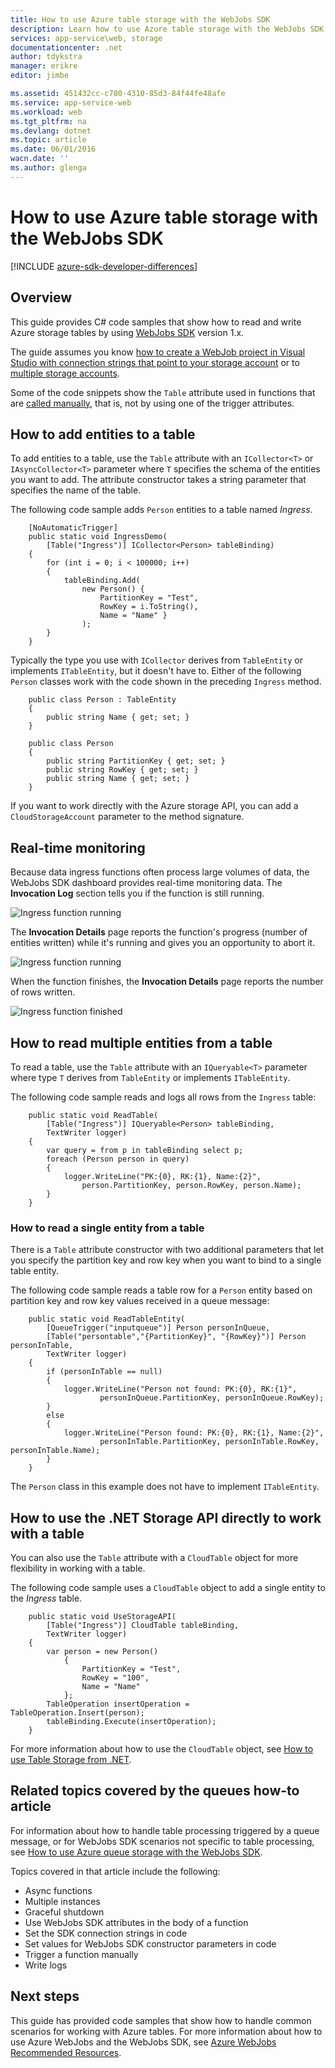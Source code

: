 ```yaml
---
title: How to use Azure table storage with the WebJobs SDK
description: Learn how to use Azure table storage with the WebJobs SDK. Create tables, add entities to tables, and read existing tables.
services: app-service\web, storage
documentationcenter: .net
author: tdykstra
manager: erikre
editor: jimbe

ms.assetid: 451432cc-c780-4310-85d3-84f44fe48afe
ms.service: app-service-web
ms.workload: web
ms.tgt_pltfrm: na
ms.devlang: dotnet
ms.topic: article
ms.date: 06/01/2016
wacn.date: ''
ms.author: glenga
---
```


# How to use Azure table storage with the WebJobs SDK

[!INCLUDE [azure-sdk-developer-differences](../../includes/azure-sdk-developer-differences.md)]

## Overview
This guide provides C# code samples that show how to read and write Azure storage tables by using [WebJobs SDK](./websites-dotnet-webjobs-sdk.md) version 1.x.

The guide assumes you know [how to create a WebJob project in Visual Studio with connection strings that point to your storage account](./websites-dotnet-webjobs-sdk-get-started.md) or to [multiple storage accounts](https://github.com/Azure/azure-webjobs-sdk/blob/master/test/Microsoft.Azure.WebJobs.Host.EndToEndTests/MultipleStorageAccountsEndToEndTests.cs).

Some of the code snippets show the `Table` attribute used in functions that are [called manually](./websites-dotnet-webjobs-sdk-storage-queues-how-to.md#manual), that is, not by using one of the trigger attributes. 

## <a id="ingress"></a> How to add entities to a table
To add entities to a table, use the `Table` attribute with an `ICollector<T>` or `IAsyncCollector<T>` parameter where `T` specifies the schema of the entities you want to add. The attribute constructor takes a string parameter that specifies the name of the table. 

The following code sample adds `Person` entities to a table named *Ingress*.

```
    [NoAutomaticTrigger]
    public static void IngressDemo(
        [Table("Ingress")] ICollector<Person> tableBinding)
    {
        for (int i = 0; i < 100000; i++)
        {
            tableBinding.Add(
                new Person() { 
                    PartitionKey = "Test", 
                    RowKey = i.ToString(), 
                    Name = "Name" }
                );
        }
    }
```

Typically the type you use with `ICollector` derives from `TableEntity` or implements `ITableEntity`, but it doesn't have to. Either of the following `Person` classes work with the code shown in the preceding `Ingress` method.

```
    public class Person : TableEntity
    {
        public string Name { get; set; }
    }

    public class Person
    {
        public string PartitionKey { get; set; }
        public string RowKey { get; set; }
        public string Name { get; set; }
    }
```

If you want to work directly with the Azure storage API, you can add a `CloudStorageAccount` parameter to the method signature.

## <a id="monitor"></a> Real-time monitoring
Because data ingress functions often process large volumes of data, the WebJobs SDK dashboard provides real-time monitoring data. The **Invocation Log** section tells you if the function is still running.

![Ingress function running](./media/websites-dotnet-webjobs-sdk-storage-tables-how-to/ingressrunning.png)

The **Invocation Details** page reports the function's progress (number of entities written) while it's running and gives you an opportunity to abort it. 

![Ingress function running](./media/websites-dotnet-webjobs-sdk-storage-tables-how-to/ingressprogress.png)

When the function finishes, the **Invocation Details** page reports the number of rows written.

![Ingress function finished](./media/websites-dotnet-webjobs-sdk-storage-tables-how-to/ingresssuccess.png)

## <a id="multiple"></a> How to read multiple entities from a table
To read a table, use the `Table` attribute with an `IQueryable<T>` parameter where type `T` derives from `TableEntity` or implements `ITableEntity`.

The following code sample reads and logs all rows from the `Ingress` table:

```
    public static void ReadTable(
        [Table("Ingress")] IQueryable<Person> tableBinding,
        TextWriter logger)
    {
        var query = from p in tableBinding select p;
        foreach (Person person in query)
        {
            logger.WriteLine("PK:{0}, RK:{1}, Name:{2}", 
                person.PartitionKey, person.RowKey, person.Name);
        }
    }
```

### <a id="readone"></a> How to read a single entity from a table
There is a `Table` attribute constructor with two additional parameters that let you specify the partition key and row key when you want to bind to a single table entity.

The following code sample reads a table row for a `Person` entity based on partition key and row key values received in a queue message:  

```
    public static void ReadTableEntity(
        [QueueTrigger("inputqueue")] Person personInQueue,
        [Table("persontable","{PartitionKey}", "{RowKey}")] Person personInTable,
        TextWriter logger)
    {
        if (personInTable == null)
        {
            logger.WriteLine("Person not found: PK:{0}, RK:{1}",
                    personInQueue.PartitionKey, personInQueue.RowKey);
        }
        else
        {
            logger.WriteLine("Person found: PK:{0}, RK:{1}, Name:{2}",
                    personInTable.PartitionKey, personInTable.RowKey, personInTable.Name);
        }
    }
```

The `Person` class in this example does not have to implement `ITableEntity`.

## <a id="storageapi"></a> How to use the .NET Storage API directly to work with a table
You can also use the `Table` attribute with a `CloudTable` object for more flexibility in working with a table.

The following code sample uses a `CloudTable` object to add a single entity to the *Ingress* table. 

```
    public static void UseStorageAPI(
        [Table("Ingress")] CloudTable tableBinding,
        TextWriter logger)
    {
        var person = new Person()
            {
                PartitionKey = "Test",
                RowKey = "100",
                Name = "Name"
            };
        TableOperation insertOperation = TableOperation.Insert(person);
        tableBinding.Execute(insertOperation);
    }
```

For more information about how to use the `CloudTable` object, see [How to use Table Storage from .NET](../storage/storage-dotnet-how-to-use-tables.md). 

## <a id="queues"></a>Related topics covered by the queues how-to article
For information about how to handle table processing triggered by a queue message, or for WebJobs SDK scenarios not specific to table processing, see [How to use Azure queue storage with the WebJobs SDK](./websites-dotnet-webjobs-sdk-storage-queues-how-to.md). 

Topics covered in that article include the following:

* Async functions
* Multiple instances
* Graceful shutdown
* Use WebJobs SDK attributes in the body of a function
* Set the SDK connection strings in code
* Set values for WebJobs SDK constructor parameters in code
* Trigger a function manually
* Write logs

## <a id="nextsteps"></a> Next steps
This guide has provided code samples that show how to handle common scenarios for working with Azure tables. For more information about how to use Azure WebJobs and the WebJobs SDK, see [Azure WebJobs Recommended Resources](./websites-webjobs-resources.md).